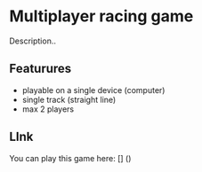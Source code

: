 # Multiplayer racing game

Description..

## Featurures
- playable on a single device (computer)
- single track (straight line)
- max 2 players

## LInk
You can play this game here: [] ()